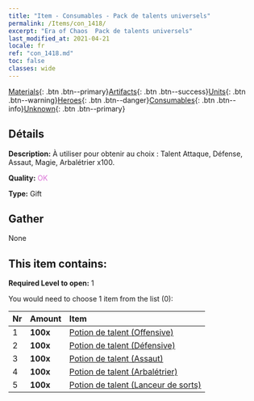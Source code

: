```yaml
---
title: "Item - Consumables - Pack de talents universels"
permalink: /Items/con_1418/
excerpt: "Era of Chaos  Pack de talents universels"
last_modified_at: 2021-04-21
locale: fr
ref: "con_1418.md"
toc: false
classes: wide
---
```

 [Materials](/fr/Items/){: .btn .btn--primary}[Artifacts](/fr/Items/Artifacts/){: .btn .btn--success}[Units](/fr/Items/Units/){: .btn .btn--warning}[Heroes](/fr/Items/Heroes/){: .btn .btn--danger}[Consumables](/fr/Items/Consumables/){: .btn .btn--info}[Unknown](/fr/Items/Unknown/){: .btn .btn--primary}

## Détails
 **Description:** À utiliser pour obtenir au choix : Talent Attaque, Défense, Assaut, Magie, Arbalétrier x100.

 **Quality:** <span style="color: #DA70D6">OK</span>

 **Type:** Gift

## Gather

  None

## This item contains:

 **Required Level to open:** 1

 You would need to choose 1 item from the list (0):

  | Nr | Amount |     Item    |
  |:---|:-------|:------------|
  | 1 |  **100x** | [Potion de talent (Offensive)](/fr/Items/con_786/) |  | 
  | 2 |  **100x** | [Potion de talent (Défensive)](/fr/Items/con_787/) |  | 
  | 3 |  **100x** | [Potion de talent (Assaut)](/fr/Items/con_788/) |  | 
  | 4 |  **100x** | [Potion de talent (Arbalétrier)](/fr/Items/con_789/) |  | 
  | 5 |  **100x** | [Potion de talent (Lanceur de sorts)](/fr/Items/con_790/) |  | 
